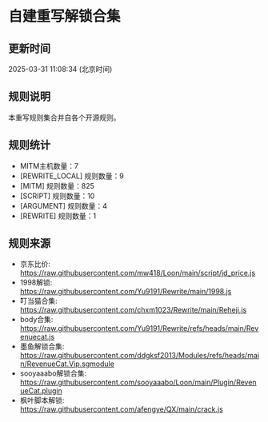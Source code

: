 # 自建重写解锁合集

## 更新时间
2025-03-31 11:08:34 (北京时间)

## 规则说明
本重写规则集合并自各个开源规则。

## 规则统计
- MITM主机数量：7
- [REWRITE_LOCAL] 规则数量：9
- [MITM] 规则数量：825
- [SCRIPT] 规则数量：10
- [ARGUMENT] 规则数量：4
- [REWRITE] 规则数量：1


## 规则来源
- 京东比价: https://raw.githubusercontent.com/mw418/Loon/main/script/jd_price.js
- 1998解锁: https://raw.githubusercontent.com/Yu9191/Rewrite/main/1998.js
- 叮当猫合集: https://raw.githubusercontent.com/chxm1023/Rewrite/main/Reheji.js
- body合集: https://raw.githubusercontent.com/Yu9191/Rewrite/refs/heads/main/Revenuecat.js
- 墨鱼解锁合集: https://raw.githubusercontent.com/ddgksf2013/Modules/refs/heads/main/RevenueCat.Vip.sgmodule
- sooyaaabo解锁合集: https://raw.githubusercontent.com/sooyaaabo/Loon/main/Plugin/RevenueCat.plugin
- 枫叶脚本解锁: https://raw.githubusercontent.com/afengye/QX/main/crack.js

